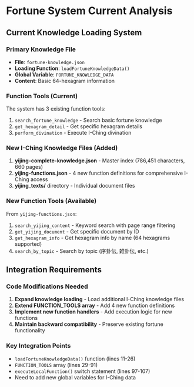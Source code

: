# Fortune System Current Analysis

## Current Knowledge Loading System

### Primary Knowledge File
- **File**: `fortune-knowledge.json`
- **Loading Function**: `loadFortuneKnowledgeData()`
- **Global Variable**: `FORTUNE_KNOWLEDGE_DATA`
- **Content**: Basic 64-hexagram information

### Function Tools (Current)
The system has 3 existing function tools:
1. `search_fortune_knowledge` - Search basic fortune knowledge
2. `get_hexagram_detail` - Get specific hexagram details
3. `perform_divination` - Execute I-Ching divination

### New I-Ching Knowledge Files (Added)
1. **yijing-complete-knowledge.json** - Master index (786,451 characters, 660 pages)
2. **yijing-functions.json** - 4 new function definitions for comprehensive I-Ching access
3. **yijing_texts/** directory - Individual document files

### New Function Tools (Available)
From `yijing-functions.json`:
1. `search_yijing_content` - Keyword search with page range filtering
2. `get_yijing_document` - Get specific document by ID
3. `get_hexagram_info` - Get hexagram info by name (64 hexagrams supported)
4. `search_by_topic` - Search by topic (序卦伝, 雑卦伝, etc.)

## Integration Requirements

### Code Modifications Needed
1. **Expand knowledge loading** - Load additional I-Ching knowledge files
2. **Extend FUNCTION_TOOLS array** - Add 4 new function definitions
3. **Implement new function handlers** - Add execution logic for new functions
4. **Maintain backward compatibility** - Preserve existing fortune functionality

### Key Integration Points
- `loadFortuneKnowledgeData()` function (lines 11-26)
- `FUNCTION_TOOLS` array (lines 29-91)
- `executeLocalFunction()` switch statement (lines 97-107)
- Need to add new global variables for I-Ching data